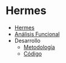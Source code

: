 Hermes
======

* [Hermes](../README.md)
* [Análisis Funcional](analisis-funcional/README.md)
* Desarrollo
    * [Metodología](desarrollo/metodologia.md)
    * [Código](desarrollo/codigo.md)